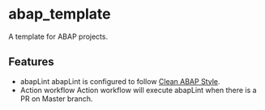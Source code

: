 # abap_template
A template for ABAP projects.

## Features
* abapLint
  abapLint is configured to follow [Clean ABAP Style](https://github.com/SAP/styleguides).
* Action workflow
  Action workflow will execute abapLint when there is a PR on Master branch.
